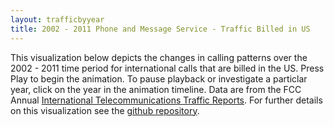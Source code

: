 ```yaml
---
layout: trafficbyyear
title: 2002 - 2011 Phone and Message Service - Traffic Billed in US
---
```

This visualization below depicts the changes in calling patterns over the 2002 - 2011 time period for international calls that are billed in the US. Press Play to begin the animation. To pause playback or investigate a particlar year, click on the year in the animation timeline. Data are from the FCC Annual [International Telecommunications Traffic Reports][ibpage]. For further details on this visualization see the [github repository][git]. 


[ibpage]:http://www.fcc.gov/encyclopedia/international-telecommunications-traffic-reports 
[git]:https://github.com/FCC/calltraffic 